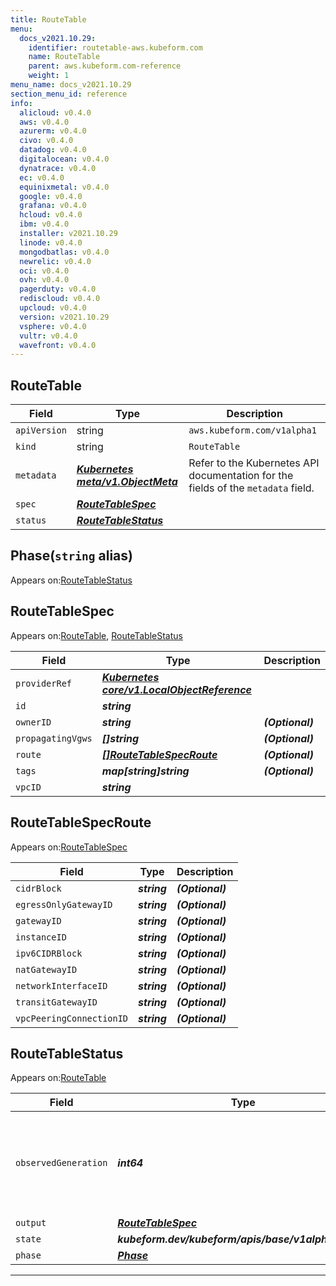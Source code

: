 ```yaml
---
title: RouteTable
menu:
  docs_v2021.10.29:
    identifier: routetable-aws.kubeform.com
    name: RouteTable
    parent: aws.kubeform.com-reference
    weight: 1
menu_name: docs_v2021.10.29
section_menu_id: reference
info:
  alicloud: v0.4.0
  aws: v0.4.0
  azurerm: v0.4.0
  civo: v0.4.0
  datadog: v0.4.0
  digitalocean: v0.4.0
  dynatrace: v0.4.0
  ec: v0.4.0
  equinixmetal: v0.4.0
  google: v0.4.0
  grafana: v0.4.0
  hcloud: v0.4.0
  ibm: v0.4.0
  installer: v2021.10.29
  linode: v0.4.0
  mongodbatlas: v0.4.0
  newrelic: v0.4.0
  oci: v0.4.0
  ovh: v0.4.0
  pagerduty: v0.4.0
  rediscloud: v0.4.0
  upcloud: v0.4.0
  version: v2021.10.29
  vsphere: v0.4.0
  vultr: v0.4.0
  wavefront: v0.4.0
---
```


## RouteTable
| Field | Type | Description |
| ------ | ----- | ----------- |
| `apiVersion` | string | `aws.kubeform.com/v1alpha1` |
|    `kind` | string | `RouteTable` |
| `metadata` | ***[Kubernetes meta/v1.ObjectMeta](https://v1-18.docs.kubernetes.io/docs/reference/generated/kubernetes-api/v1.18/#objectmeta-v1-meta)***|Refer to the Kubernetes API documentation for the fields of the `metadata` field.|
| `spec` | ***[RouteTableSpec](#routetablespec)***||
| `status` | ***[RouteTableStatus](#routetablestatus)***||
## Phase(`string` alias)

Appears on:[RouteTableStatus](#routetablestatus)

## RouteTableSpec

Appears on:[RouteTable](#routetable), [RouteTableStatus](#routetablestatus)

| Field | Type | Description |
| ------ | ----- | ----------- |
| `providerRef` | ***[Kubernetes core/v1.LocalObjectReference](https://v1-18.docs.kubernetes.io/docs/reference/generated/kubernetes-api/v1.18/#localobjectreference-v1-core)***||
| `id` | ***string***||
| `ownerID` | ***string***| ***(Optional)*** |
| `propagatingVgws` | ***[]string***| ***(Optional)*** |
| `route` | ***[[]RouteTableSpecRoute](#routetablespecroute)***| ***(Optional)*** |
| `tags` | ***map[string]string***| ***(Optional)*** |
| `vpcID` | ***string***||
## RouteTableSpecRoute

Appears on:[RouteTableSpec](#routetablespec)

| Field | Type | Description |
| ------ | ----- | ----------- |
| `cidrBlock` | ***string***| ***(Optional)*** |
| `egressOnlyGatewayID` | ***string***| ***(Optional)*** |
| `gatewayID` | ***string***| ***(Optional)*** |
| `instanceID` | ***string***| ***(Optional)*** |
| `ipv6CIDRBlock` | ***string***| ***(Optional)*** |
| `natGatewayID` | ***string***| ***(Optional)*** |
| `networkInterfaceID` | ***string***| ***(Optional)*** |
| `transitGatewayID` | ***string***| ***(Optional)*** |
| `vpcPeeringConnectionID` | ***string***| ***(Optional)*** |
## RouteTableStatus

Appears on:[RouteTable](#routetable)

| Field | Type | Description |
| ------ | ----- | ----------- |
| `observedGeneration` | ***int64***| ***(Optional)*** Resource generation, which is updated on mutation by the API Server.|
| `output` | ***[RouteTableSpec](#routetablespec)***| ***(Optional)*** |
| `state` | ***kubeform.dev/kubeform/apis/base/v1alpha1.State***| ***(Optional)*** |
| `phase` | ***[Phase](#phase)***| ***(Optional)*** |
---

